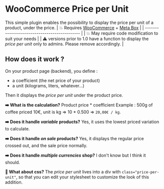 # WooCommerce Price per Unit

This simple plugin enables the possibility to display the price per unit of a product, under the price.
| :boom: Requires [WooCommerce](https://wordpress.org/plugins/search/woocommerce/) + [Meta Box](https://wordpress.org/plugins/meta-box/) |
| --------------------------------------------- |
| :boom: May require code modification to suit your needs |
| :warning: versions prior to 1.0 have a function to display the *price per unit* only to admins. Please remove accordingly. |

## How does it work ?

On your product page (backend), you define :
* a coefficient (the net price of your product)
* a unit (kilograms, liters, whatever...)

Then it displays the *price per unit* under the product price.

**:arrow_right: What is the calculation?**
Product price * coefficient
Example : 500g of coffee priced 10€, unit is kg => 10 * 0.500 => `20,00€ / kg`.

**:arrow_right: Does it handle *variable* products?**
Yes, it uses the lowest priced variation to calculate.

**:arrow_right: Does it handle *on sale* products?**
Yes, it displays the regular price crossed out, and the sale price normally.

**:arrow_right: Does it handle *multiple currencies* shop?**
I don't know but I think it should.

**:nail_care: What about css?**
The *price per unit* lives into a div with `class="price-per-unit"`, so that you can edit your stylesheet to customize the look of this addition.